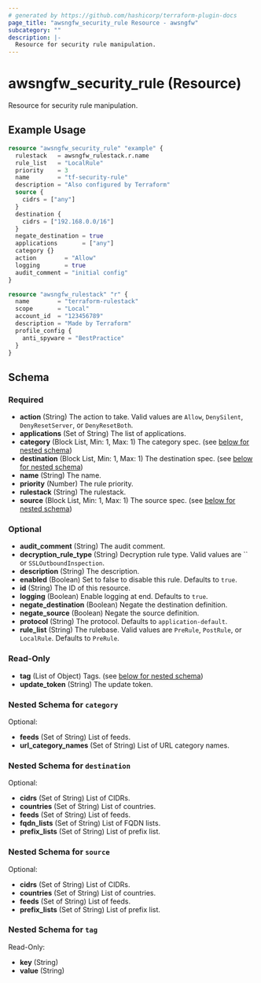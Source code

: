 ```yaml
---
# generated by https://github.com/hashicorp/terraform-plugin-docs
page_title: "awsngfw_security_rule Resource - awsngfw"
subcategory: ""
description: |-
  Resource for security rule manipulation.
---
```


# awsngfw_security_rule (Resource)

Resource for security rule manipulation.

## Example Usage

```terraform
resource "awsngfw_security_rule" "example" {
  rulestack   = awsngfw_rulestack.r.name
  rule_list   = "LocalRule"
  priority    = 3
  name        = "tf-security-rule"
  description = "Also configured by Terraform"
  source {
    cidrs = ["any"]
  }
  destination {
    cidrs = ["192.168.0.0/16"]
  }
  negate_destination = true
  applications       = ["any"]
  category {}
  action        = "Allow"
  logging       = true
  audit_comment = "initial config"
}

resource "awsngfw_rulestack" "r" {
  name        = "terraform-rulestack"
  scope       = "Local"
  account_id  = "123456789"
  description = "Made by Terraform"
  profile_config {
    anti_spyware = "BestPractice"
  }
}
```

<!-- schema generated by tfplugindocs -->
## Schema

### Required

- **action** (String) The action to take. Valid values are `Allow`, `DenySilent`, `DenyResetServer`, or `DenyResetBoth`.
- **applications** (Set of String) The list of applications.
- **category** (Block List, Min: 1, Max: 1) The category spec. (see [below for nested schema](#nestedblock--category))
- **destination** (Block List, Min: 1, Max: 1) The destination spec. (see [below for nested schema](#nestedblock--destination))
- **name** (String) The name.
- **priority** (Number) The rule priority.
- **rulestack** (String) The rulestack.
- **source** (Block List, Min: 1, Max: 1) The source spec. (see [below for nested schema](#nestedblock--source))

### Optional

- **audit_comment** (String) The audit comment.
- **decryption_rule_type** (String) Decryption rule type. Valid values are `` or `SSLOutboundInspection`.
- **description** (String) The description.
- **enabled** (Boolean) Set to false to disable this rule. Defaults to `true`.
- **id** (String) The ID of this resource.
- **logging** (Boolean) Enable logging at end. Defaults to `true`.
- **negate_destination** (Boolean) Negate the destination definition.
- **negate_source** (Boolean) Negate the source definition.
- **protocol** (String) The protocol. Defaults to `application-default`.
- **rule_list** (String) The rulebase. Valid values are `PreRule`, `PostRule`, or `LocalRule`. Defaults to `PreRule`.

### Read-Only

- **tag** (List of Object) Tags. (see [below for nested schema](#nestedatt--tag))
- **update_token** (String) The update token.

<a id="nestedblock--category"></a>
### Nested Schema for `category`

Optional:

- **feeds** (Set of String) List of feeds.
- **url_category_names** (Set of String) List of URL category names.


<a id="nestedblock--destination"></a>
### Nested Schema for `destination`

Optional:

- **cidrs** (Set of String) List of CIDRs.
- **countries** (Set of String) List of countries.
- **feeds** (Set of String) List of feeds.
- **fqdn_lists** (Set of String) List of FQDN lists.
- **prefix_lists** (Set of String) List of prefix list.


<a id="nestedblock--source"></a>
### Nested Schema for `source`

Optional:

- **cidrs** (Set of String) List of CIDRs.
- **countries** (Set of String) List of countries.
- **feeds** (Set of String) List of feeds.
- **prefix_lists** (Set of String) List of prefix list.


<a id="nestedatt--tag"></a>
### Nested Schema for `tag`

Read-Only:

- **key** (String)
- **value** (String)


